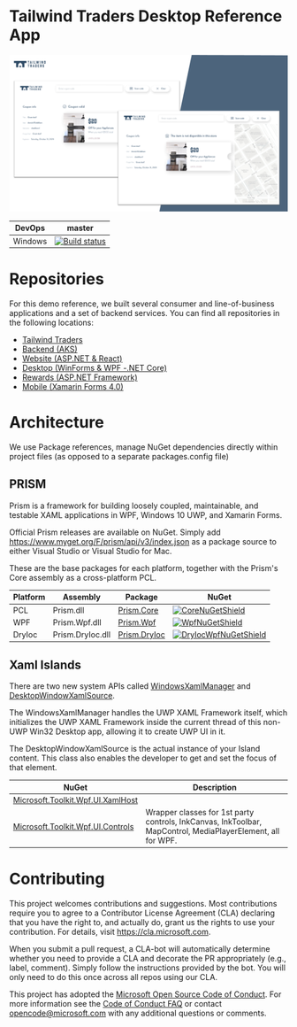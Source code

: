 # Tailwind Traders Desktop Reference App

<img src="/Documents/Images/Desktop.png" alt="Tailwind Traders Desktop"/>

| DevOps | master                                                       | 
| ----------------- | ------------------------------------------------------------ |
| Windows           | [![Build status](https://dev.azure.com/tailwindtraders/Desktop/_apis/build/status/Desktop-.NET%20Desktop-CI)](https://dev.azure.com/tailwindtraders/Desktop/_build/latest?definitionId=4) |

# Repositories

For this demo reference, we built several consumer and line-of-business applications and a set of backend services. You can find all repositories in the following locations:

* [Tailwind Traders](https://github.com/Microsoft/TailwindTraders)
* [Backend (AKS)](https://github.com/Microsoft/TailwindTraders-Backend)
* [Website (ASP.NET & React)](https://github.com/Microsoft/TailwindTraders-Website)
* [Desktop (WinForms & WPF -.NET Core)](https://github.com/Microsoft/TailwindTraders-Desktop)
* [Rewards (ASP.NET Framework)](https://github.com/Microsoft/TailwindTraders-Rewards)
* [Mobile (Xamarin Forms 4.0)](https://github.com/Microsoft/TailwindTraders-Mobile)

# Architecture

We use Package references, manage NuGet dependencies directly within project files (as opposed to a separate packages.config file)

## PRISM
Prism is a framework for building loosely coupled, maintainable, and testable XAML applications in WPF, Windows 10 UWP, and Xamarin Forms.

Official Prism releases are available on NuGet. Simply add https://www.myget.org/F/prism/api/v3/index.json as a package source to either Visual Studio or Visual Studio for Mac.

These are the base packages for each platform, together with the Prism's Core assembly as a cross-platform PCL.

| Platform | Assembly | Package | NuGet |
| ----------- | ----------- | ---------- | ---------- |
| PCL | Prism.dll | [Prism.Core][CoreNuGet] | [![CoreNuGetShield]][CoreNuGet] | [![CoreMyGetShield]][CoreMyGet] |
| WPF | Prism.Wpf.dll | [Prism.Wpf][WpfNuGet] | [![WpfNuGetShield]][WpfNuGet] |
| DryIoc | Prism.DryIoc.dll | [Prism.DryIoc][DryIocWpfNuGet] | [![DryIocWpfNuGetShield]][DryIocWpfNuGet] |

## Xaml Islands
There are two new system APIs called [WindowsXamlManager](https://docs.microsoft.com/en-us/uwp/api/windows.ui.xaml.hosting.windowsxamlmanager) and [DesktopWindowXamlSource](https://docs.microsoft.com/en-us/uwp/api/windows.ui.xaml.hosting.desktopwindowxamlsource).

The WindowsXamlManager handles the UWP XAML Framework itself, which initializes the UWP XAML Framework inside the current thread of this non-UWP Win32 Desktop app, allowing it to create UWP UI in it.

The DesktopWindowXamlSource is the actual instance of your Island content. This class also enables the developer to get and set the focus of that element.

| NuGet | Description |
| ------------------------------------- | ------------------------------------------------------------------------- |
| [Microsoft.Toolkit.Wpf.UI.XamlHost](https://www.nuget.org/packages/Microsoft.Toolkit.Wpf.UI.XamlHost/) |
|[Microsoft.Toolkit.Wpf.UI.Controls](https://www.nuget.org/packages/Microsoft.Toolkit.Wpf.UI.Controls/) | Wrapper classes for 1st party controls, InkCanvas, InkToolbar, MapControl, MediaPlayerElement, all for WPF. |

# Contributing

This project welcomes contributions and suggestions.  Most contributions require you to agree to a
Contributor License Agreement (CLA) declaring that you have the right to, and actually do, grant us
the rights to use your contribution. For details, visit https://cla.microsoft.com.

When you submit a pull request, a CLA-bot will automatically determine whether you need to provide
a CLA and decorate the PR appropriately (e.g., label, comment). Simply follow the instructions
provided by the bot. You will only need to do this once across all repos using our CLA.

This project has adopted the [Microsoft Open Source Code of Conduct](https://opensource.microsoft.com/codeofconduct/).
For more information see the [Code of Conduct FAQ](https://opensource.microsoft.com/codeofconduct/faq/) or
contact [opencode@microsoft.com](mailto:opencode@microsoft.com) with any additional questions or comments.


[CoreNuGet]: https://www.nuget.org/packages/Prism.Core/
[WpfNuGet]: https://www.nuget.org/packages/Prism.Wpf/
[CoreNuGetShield]: https://img.shields.io/nuget/vpre/Prism.Core.svg
[WpfNuGetShield]: https://img.shields.io/nuget/vpre/Prism.Wpf.svg
[DryIocWpfNuGetShield]: https://img.shields.io/nuget/vpre/Prism.DryIoc.svg
[CoreMyGetShield]: https://img.shields.io/myget/prism/vpre/Prism.Core.svg
[DryIocWpfMyGetShield]: https://img.shields.io/myget/prism/vpre/Prism.DryIoc.svg
[DryIocWpfNuGet]: https://www.nuget.org/packages/Prism.DryIoc/
